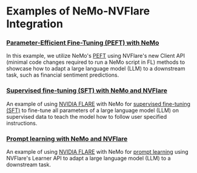 # Examples of NeMo-NVFlare Integration

### [Parameter-Efficient Fine-Tuning (PEFT) with NeMo](./peft/README.md)
In this example, we utilize NeMo's [PEFT](https://docs.nvidia.com/deeplearning/nemo/user-guide/docs/en/main/nlp/nemo_megatron/peft/landing_page.html) using NVFlare's new Client API (minimal code changes required to run a NeMo script in FL)
methods to showcase how to adapt a large language model (LLM) to 
a downstream task, such as financial sentiment predictions. 

### [Supervised fine-tuning (SFT) with NeMo and NVFlare](./supervised_fine_tuning/README.md)
An example of using [NVIDIA FLARE](https://nvflare.readthedocs.io/en/main/index.html) 
with NeMo for [supervised fine-tuning (SFT)](https://github.com/NVIDIA/NeMo-Megatron-Launcher#5152-sft-training) 
to fine-tune all parameters of a large language model (LLM) on supervised data to teach the model how to follow user specified instructions. 

### [Prompt learning with NeMo and NVFlare](./prompt_learning/README.md)
An example of using [NVIDIA FLARE](https://nvflare.readthedocs.io/en/main/index.html) 
with NeMo for [prompt learning](https://docs.nvidia.com/deeplearning/nemo/user-guide/docs/en/stable/nlp/nemo_megatron/prompt_learning.html) using NVFlare's Learner API
to adapt a large language model (LLM) to a downstream task. 

